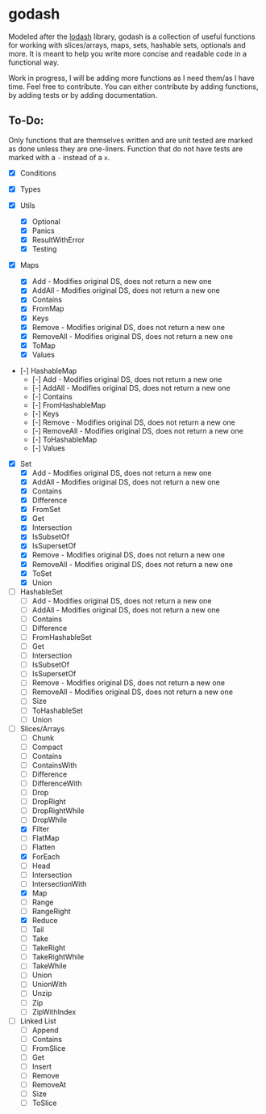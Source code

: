 # godash

Modeled after the [lodash](https://lodash.com/) library, godash is a collection of useful functions for working with
slices/arrays, maps, sets, hashable sets, optionals and more. It is meant to help you write more concise and readable
code in a functional way.

Work in progress, I will be adding more functions as I need them/as I have time.
Feel free to contribute. You can either contribute by adding functions, by adding tests or by adding documentation.

## To-Do:

Only functions that are themselves written and are unit tested are marked as done unless they are one-liners. Function 
that do not have tests are marked with a `-` instead of a `x`.

- [x] Conditions

- [x] Types

- [x] Utils
    - [x] Optional
    - [x] Panics
    - [x] ResultWithError
    - [x] Testing

- [x] Maps
    - [x] Add - Modifies original DS, does not return a new one
    - [x] AddAll - Modifies original DS, does not return a new one
    - [x] Contains
    - [x] FromMap
    - [x] Keys
    - [x] Remove - Modifies original DS, does not return a new one
    - [x] RemoveAll - Modifies original DS, does not return a new one 
    - [x] ToMap
    - [x] Values

- [-] HashableMap
    - [-] Add - Modifies original DS, does not return a new one
    - [-] AddAll - Modifies original DS, does not return a new one
    - [-] Contains
    - [-] FromHashableMap
    - [-] Keys
    - [-] Remove - Modifies original DS, does not return a new one
    - [-] RemoveAll - Modifies original DS, does not return a new one
    - [-] ToHashableMap
    - [-] Values

- [x] Set
    - [x] Add - Modifies original DS, does not return a new one
    - [x] AddAll - Modifies original DS, does not return a new one
    - [x] Contains
    - [x] Difference
    - [x] FromSet
    - [x] Get
    - [x] Intersection
    - [x] IsSubsetOf
    - [x] IsSupersetOf
    - [x] Remove - Modifies original DS, does not return a new one
    - [x] RemoveAll - Modifies original DS, does not return a new one
    - [x] ToSet
    - [x] Union

- [ ] HashableSet
    - [ ] Add - Modifies original DS, does not return a new one
    - [ ] AddAll - Modifies original DS, does not return a new one
    - [ ] Contains
    - [ ] Difference
    - [ ] FromHashableSet
    - [ ] Get
    - [ ] Intersection
    - [ ] IsSubsetOf
    - [ ] IsSupersetOf
    - [ ] Remove - Modifies original DS, does not return a new one
    - [ ] RemoveAll - Modifies original DS, does not return a new one
    - [ ] Size
    - [ ] ToHashableSet
    - [ ] Union

- [ ] Slices/Arrays 
    - [ ] Chunk
    - [ ] Compact
    - [ ] Contains
    - [ ] ContainsWith
    - [ ] Difference
    - [ ] DifferenceWith
    - [ ] Drop
    - [ ] DropRight
    - [ ] DropRightWhile
    - [ ] DropWhile
    - [x] Filter
    - [ ] FlatMap
    - [ ] Flatten
    - [x] ForEach
    - [ ] Head
    - [ ] Intersection
    - [ ] IntersectionWith
    - [x] Map
    - [ ] Range
    - [ ] RangeRight
    - [x] Reduce
    - [ ] Tail
    - [ ] Take
    - [ ] TakeRight
    - [ ] TakeRightWhile
    - [ ] TakeWhile
    - [ ] Union
    - [ ] UnionWith
    - [ ] Unzip
    - [ ] Zip
    - [ ] ZipWithIndex

- [ ] Linked List
    - [ ] Append
    - [ ] Contains
    - [ ] FromSlice
    - [ ] Get
    - [ ] Insert
    - [ ] Remove
    - [ ] RemoveAt
    - [ ] Size
    - [ ] ToSlice
